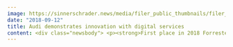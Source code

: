 ```yaml
---
image: https://sinnerschrader.news/media/filer_public_thumbnails/filer_public/75/81/75816658-28e8-4edd-846a-c4707b36f2f6/700x525.png__480x288_q85_crop_subsampling-2_upscale.png
date: "2018-09-12"
title: Audi demonstrates innovation with digital services
content: <div class="newsbody"> <p><strong>First place in 2018 Forrester Digital Experience Survey / 2018 Auto Bild configurator test winner / Best results in Autohaus study</strong></p> <p><strong>Hamburg, September 2018</strong> – A few days before the launch of the Audi e-tron, the German brand’s first fully electric SUV, the Ingolstadt-based company has been illustrating how it is making progress through digital services. A recent Forrester study named Audi as the strongest performer in European automotive websites, highlighting the progress that it has made in transforming itself and clearly demonstrating its long-term strategy with regard to the digital experience. Audi secured the top spot in Forrester’s Digital Experience Survey.</p> <p>The results of the study, entitled ‘Automotive Wave&#58; European Websites, Q3 2018’, attest to the digital Audi experience of giving users the right offers and thereby providing them with plenty of help in making a decision. In particular, the website experience scored very well in terms of user experience score and functionality – the latter by some margin over the competition. </p> <p>This is not the only evidence that the company has successfully chosen the right strategic direction for its digital transformation. Auto Bild has also recently declared Audi a winner in 2018 tests for its configurator – a centrepiece of its current digital commerce strategy.</p> <p>Not only that, but according to a recent Autohaus study, Audi has also dealt impressively with the question of how much support consumers can receive in selecting their ideal equipment configuration online and how customised configurations can best be passed on to dealerships.</p> <p>‘This is an accomplishment that makes us proud, because our users are the reason we are constantly working to improve our digital services,’ commented Dieter Kopitzki, head of Website Development &amp; Roll-out at Audi. </p> <p>The Audi configurator was conceived as an integrated system from the outside, with users only ever one click away from configuring their vehicles. Meanwhile, links to other Audi data pools are established in the background. For example, users can be shown genuine, customised offers in their areas in real time. </p> <p>‘For us and our agency partners, these findings make for exceptional feedback about our shared ambition of taking on a leading role in providing a digital experience. They show that we are putting our innovations to excellent use in meeting the expectations of users in terms of design, service and performance,’ explained Nils Wollny, head of digital business strategy &amp; customer experience at Audi. ‘Yet at the same time, the results motivate us to keep up our efforts to make progress and set new digital standards across multiple industries.’</p> <p>Since 2016, SinnerSchrader has been the lead digital agency worldwide responsible not only for developing digital, user-focused services for Audi but also for managing a range of other service providers. For the agency, too, Audi’s superlative performance in the various rankings is compelling evidence that working with Audi is the right way to go.</p> <p>‘First and foremost, this is an achievement for every single member of our growing cross-functional Audi team,’ said Philipp Kafkoulas and Dr Axel Averdung, creative and strategic managers at SinnerSchrader. ‘We believe in systematically adopting user perspectives, data-driven product innovation and the idea that seamlessly interwoven digital touchpoints can bring tangible benefits to both customers and businesses.’</p> <p><strong>About SinnerSchrader</strong><br/> SinnerSchrader is one of the leading digital agencies in Europe with a focus on the design and development of digital products and services. Its more than 600 employees work on the digital transformation of companies such as Allianz, Audi, comdirect bank, ERGO, Telefónica, TUI, Unitymedia and VW. SinnerSchrader was established in 1996, has been listed on the stock exchange since 1999 and has offices in Hamburg, Berlin, Frankfurt am Main, Munich and Prague. Since April 2017, SinnerSchrader has been part of Accenture Interactive.<br/> <a href="https&#58;//sinnerschrader.com/">https&#58;//sinnerschrader.com/</a></p> <p>--<br/> Forrester Research was established in Cambridge, Massachusetts, in 1983. For years, the company’s studies and market analyses have been among the world’s most influential when it comes to information technology. <br/> The Forrester study entitled ‘Automotive Wave&#58; European Websites, Q3 2018’ was published on 29 August 2018 with Brendan Miller and Alex Causey as its lead authors. <br/> <br/> The recent study for Autohaus was carried out on the magazine's behalf by corporate consultants Benchex and Roll &amp; Pastuch.</p> <p> <a class="news-backlink" href="/en/"> <svg class="svg-ico svg-ico--arrow-left"> <use xlink&#58;href="#arrow-down"></use> </svg>Back to the overview </a> </p> </div>
---
```

